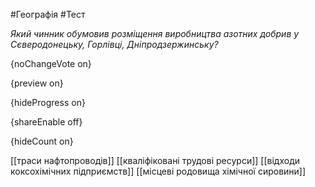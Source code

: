 #Географія #Тест

*Який чинник обумовив розміщення виробництва азотних добрив у Сєверодонецьку, Горлівці, Дніпродзержинську?*

{noChangeVote on}

{preview on}

{hideProgress on}

{shareEnable off}

{hideCount on}

[[траси нафтопроводів]]
[[кваліфіковані трудові ресурси]]
[[відходи коксохімічних підприємств]]
[[місцеві родовища хімічної сировини]]
